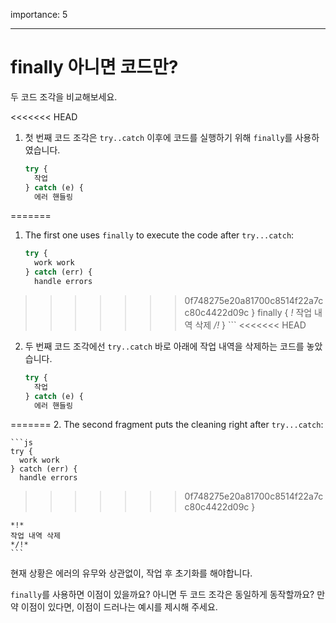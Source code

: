 importance: 5

---

# finally 아니면 코드만?

두 코드 조각을 비교해보세요.

<<<<<<< HEAD
1. 첫 번째 코드 조각은 `try..catch` 이후에 코드를 실행하기 위해 `finally`를 사용하였습니다.

    ```js
    try {
      작업
    } catch (e) {
      에러 핸들링
=======
1. The first one uses `finally` to execute the code after `try...catch`:

    ```js
    try {
      work work
    } catch (err) {
      handle errors
>>>>>>> 0f748275e20a81700c8514f22a7cc80c4422d09c
    } finally {
    *!*
      작업 내역 삭제
    */!*
    }
    ```
<<<<<<< HEAD
2. 두 번째 코드 조각에선 `try..catch` 바로 아래에 작업 내역을 삭제하는 코드를 놓았습니다.

    ```js
    try {
      작업
    } catch (e) {
      에러 핸들링
=======
2. The second fragment puts the cleaning right after `try...catch`:

    ```js
    try {
      work work
    } catch (err) {
      handle errors
>>>>>>> 0f748275e20a81700c8514f22a7cc80c4422d09c
    }

    *!*
    작업 내역 삭제
    */!*
    ```

현재 상황은 에러의 유무와 상관없이, 작업 후 초기화를 해야합니다.

`finally`를 사용하면 이점이 있을까요? 아니면 두 코드 조각은 동일하게 동작할까요? 만약 이점이 있다면, 이점이 드러나는 예시를 제시해 주세요.
